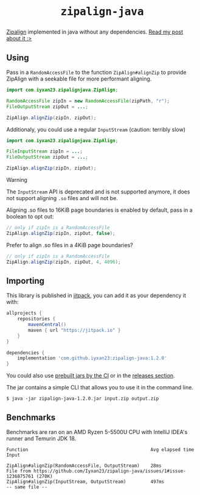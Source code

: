 <h1 align=center><pre>zipalign-java</pre></h1>

[Zipalign](https://developer.android.com/studio/command-line/zipalign) implemented in java without any dependencies.
[Read my post about it :>](https://nurihsanalghifari.my.id/posts/Zipalign-java/)

## Using

Pass in a `RandomAccessFile` to the function `ZipAlign#alignZip` to provide ZipAlign with a seekable file for more performant aligning.

```java
import com.iyxan23.zipalignjava.ZipAlign;

RandomAccessFile zipIn = new RandomAccessFile(zipPath, "r");
FileOutputStream zipOut = ...;

ZipAlign.alignZip(zipIn, zipOut);
```

Additionaly, you could use a regular `InputStream` (caution: terribly slow)

```java
import com.iyxan23.zipalignjava.ZipAlign;

FileInputStream zipIn = ...;
FileOutputStream zipOut = ...;

ZipAlign.alignZip(zipIn, zipOut);
```

> [!WARNING]
> The `InputStream` API is deprecated and is not supported anymore, it does not support aligning
> `.so` files and will not be.

Aligning .so files to 16KiB page boundaries is enabled by default, pass in a boolean to opt out:

```java
// only if zipIn is a RandomAccessFile
ZipAlign.alignZip(zipIn, zipOut, false);
```

Prefer to align .so files in a 4KiB page boundaries?

```java
// only if zipIn is a RandomAccessFile
ZipAlign.alignZip(zipIn, zipOut, 4, 4096);
```

## Importing

This library is published in [jitpack](https://jitpack.io), you can add it as your dependency it with:

```gradle
allprojects {
    repositories {
        mavenCentral()
        maven { url "https://jitpack.io" }
    }
}

dependencies {
    implementation 'com.github.iyxan23:zipalign-java:1.2.0'
}
```

You could also use [prebuilt jars by the CI](https://github.com/Iyxan23/zipalign-java/actions) or in the [releases section](https://github.com/Iyxan23/zipalign-java/releases).

The jar contains a simple CLI that allows you to use it in the command line.

```
$ java -jar zipalign-java-1.2.0.jar input.zip output.zip
```

## Benchmarks

Benchmarks are ran on an AMD Ryzen 5-5500U CPU with IntelliJ IDEA's runner and Temurin JDK 18.

```
Function                                             Avg elapsed time   Input

ZipAlign#alignZip(RandomAccessFile, OutputStream)    28ms               File from https://github.com/Iyxan23/zipalign-java/issues/1#issue-1236875761 (270K)
ZipAlign#alignZip(InputStream, OutputStream)         497ms              -- same file --
```
